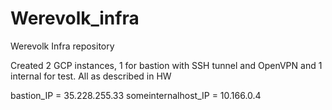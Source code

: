 # Werevolk_infra
Werevolk Infra repository

Created 2 GCP instances, 1 for bastion with SSH tunnel and OpenVPN and 1 internal for test. All as described in HW


bastion_IP = 35.228.255.33
someinternalhost_IP = 10.166.0.4
